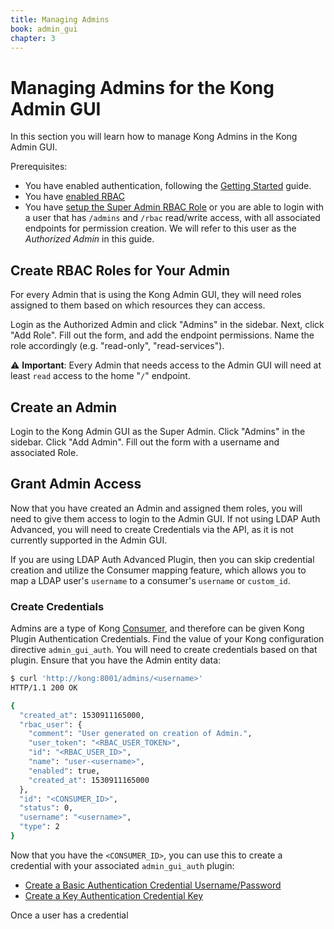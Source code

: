 ```yaml
---
title: Managing Admins
book: admin_gui
chapter: 3
---
```

# Managing Admins for the Kong Admin GUI

In this section you will learn how to manage Kong Admins in the Kong Admin GUI. 

Prerequisites:
* You have enabled authentication, following the [Getting Started](/docs/enterprise/{{page.kong_version}}/admin-gui/configuration/getting-started/) guide.
* You have [enabled RBAC]()
* You have [setup the Super Admin RBAC Role]() or you are able to login with a user that has `/admins` and `/rbac` read/write access, with all associated endpoints for permission creation. We will refer to this user as the *Authorized Admin* in this guide.

## Create RBAC Roles for Your Admin

For every Admin that is using the Kong Admin GUI, they will need roles assigned to them based on which resources they can access.

Login as the Authorized Admin and click "Admins" in the sidebar. Next, click "Add Role". Fill out the form, and add the endpoint permissions. Name the role accordingly (e.g. "read-only", "read-services").

⚠️ **Important**: Every Admin that needs access to the Admin GUI will need at least `read` access to the home "`/`" endpoint.

## Create an Admin

Login to the Kong Admin GUI as the Super Admin. Click "Admins" in the sidebar. Click "Add Admin". Fill out the form with a username and associated Role.

## Grant Admin Access

Now that you have created an Admin and assigned them roles, you will need to give them access to login to the Admin GUI. If not using LDAP Auth Advanced, you will need to create Credentials via the API, as it is not currently supported in the Admin GUI.

If you are using LDAP Auth Advanced Plugin, then you can skip credential creation and utilize the Consumer mapping feature, which allows you to map a LDAP user's `username` to a consumer's `username` or `custom_id`.

### Create Credentials

Admins are a type of Kong [Consumer](/0.13.x/admin-api/#consumer-object), and therefore can be given Kong Plugin Authentication Credentials. Find the value of your Kong configuration directive `admin_gui_auth`. You will need to create credentials based on that plugin. Ensure that you have the Admin entity data:

```bash
$ curl 'http://kong:8001/admins/<username>'
HTTP/1.1 200 OK

{
  "created_at": 1530911165000,
  "rbac_user": {
    "comment": "User generated on creation of Admin.",
    "user_token": "<RBAC_USER_TOKEN>",
    "id": "<RBAC_USER_ID>",
    "name": "user-<username>",
    "enabled": true,
    "created_at": 1530911165000
  },
  "id": "<CONSUMER_ID>",
  "status": 0,
  "username": "<username>",
  "type": 2
}
```

Now that you have the `<CONSUMER_ID>`, you can use this to create a credential with your associated `admin_gui_auth` plugin:

* [Create a Basic Authentication Credential Username/Password](/plugins/basic-authentication/#create-a-credential)
* [Create a Key Authentication Credential Key](/plugins/key-authentication/#create-a-key)

Once a user has a credential
